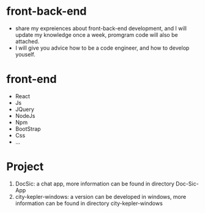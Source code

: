 # front-back-end
- share my expreiences about front-back-end development, and I will update my knowledge once a week, promgram code will also be attached.
- I will give you advice how to be a code engineer, and how to develop youself.

# front-end
 - React
 - Js
 - JQuery
 - NodeJs
 - Npm
 - BootStrap
 - Css
 - ...

# Project
 1. DocSic: a chat app, more information can be found in directory Doc-Sic-App
 2. city-kepler-windows: a version can be developed in windows, more information can be found in directory city-kepler-windows
